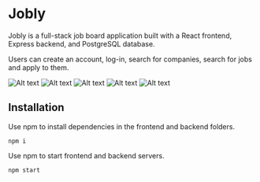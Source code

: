 # Jobly

Jobly is a full-stack job board application built with a React frontend, Express backend, and PostgreSQL database. 

Users can create an account, log-in, search for companies, search for jobs and apply to them.

![Alt text](frontend/src/assets/jobly-home-screenshot?raw=true "Home")
![Alt text](frontend/src/assets/jobly-companies-screenshot.png?raw=true "Companies")
![Alt text](frontend/src/assets/jobly-company-jobs-screenshot?raw=true "Single company and its' jobs")
![Alt text](frontend/src/assets/jobly-jobs-nofilter-screenshot?raw=true "Jobs")
![Alt text](frontend/src/assets/jobly-dual-search-screenshot?raw=true "Jobs filtered by salary and text simultaneously")

## Installation 

Use npm to install dependencies in the frontend and backend folders. 

`npm i`

Use npm to start frontend and backend servers. 

`npm start`